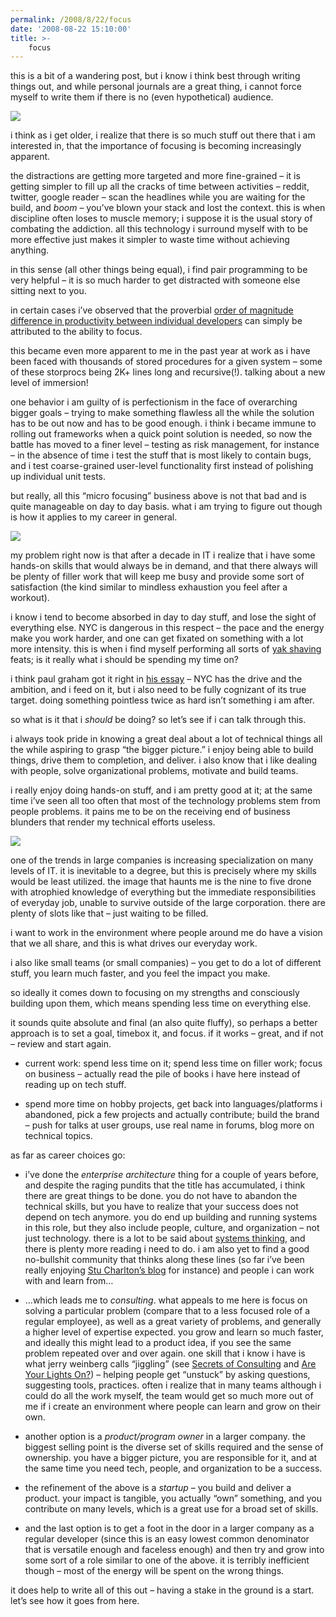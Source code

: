 ```yaml
---
permalink: /2008/8/22/focus
date: '2008-08-22 15:10:00'
title: >-
    focus
---
```


this is a bit of a wandering post, but i know i think best through
writing things out, and while personal journals are a great thing, i
cannot force myself to write them if there is no (even hypothetical)
audience.

<img src="/assets/2008/8/22/searchlight.jpg" data-hspace="10" data-align="right" />

i think as i get older, i realize that there is so much stuff out there
that i am interested in, that the importance of focusing is becoming
increasingly apparent.

the distractions are getting more targeted and more fine-grained – it is
getting simpler to fill up all the cracks of time between activities –
reddit, twitter, google reader – scan the headlines while you are
waiting for the build, and *boom* – you’ve blown your stack and lost the
context. this is when discipline often loses to muscle memory; i suppose
it is the usual story of combating the addiction. all this technology i
surround myself with to be more effective just makes it simpler to waste
time without achieving anything.

in this sense (all other things being equal), i find pair programming to
be very helpful – it is so much harder to get distracted with someone
else sitting next to you.

in certain cases i’ve observed that the proverbial [order of magnitude
difference in productivity between individual
developers](http://forums.construx.com/blogs/stevemcc/archive/2008/03/27/productivity-variations-among-software-developers-and-teams-the-origin-of-quot-10x-quot.aspx)
can simply be attributed to the ability to focus.

this became even more apparent to me in the past year at work as i have
been faced with thousands of stored procedures for a given system – some
of these storprocs being 2K+ lines long and recursive(!). talking about
a new level of immersion!

one behavior i am guilty of is perfectionism in the face of overarching
bigger goals – trying to make something flawless all the while the
solution has to be out now and has to be good enough. i think i became
immune to rolling out frameworks when a quick point solution is needed,
so now the battle has moved to a finer level – testing as risk
management, for instance – in the absence of time i test the stuff that
is most likely to contain bugs, and i test coarse-grained user-level
functionality first instead of polishing up individual unit tests.

but really, all this “micro focusing” business above is not that bad and
is quite manageable on day to day basis. what i am trying to figure out
though is how it applies to my career in general.

<img src="/assets/2008/8/22/yak.jpg" data-hspace="10" data-align="right" />

my problem right now is that after a decade in IT i realize that i have
some hands-on skills that would always be in demand, and that there
always will be plenty of filler work that will keep me busy and provide
some sort of satisfaction (the kind similar to mindless exhaustion you
feel after a workout).

i know i tend to become absorbed in day to day stuff, and lose the sight
of everything else. <span class="caps">NYC</span> is dangerous in this
respect – the pace and the energy make you work harder, and one can get
fixated on something with a lot more intensity. this is when i find
myself performing all sorts of [yak
shaving](http://www.catb.org/jargon/html/Y/yak-shaving.html) feats; is
it really what i should be spending my time on?

i think paul graham got it right in [his
essay](http://www.paulgraham.com/cities.html) – <span
class="caps">NYC</span> has the drive and the ambition, and i feed on
it, but i also need to be fully cognizant of its true target. doing
something pointless twice as hard isn’t something i am after.

so what is it that i *should* be doing? so let’s see if i can talk
through this.

i always took pride in knowing a great deal about a lot of technical
things all the while aspiring to grasp “the bigger picture.” i enjoy
being able to build things, drive them to completion, and deliver. i
also know that i like dealing with people, solve organizational
problems, motivate and build teams.

i really enjoy doing hands-on stuff, and i am pretty good at it; at the
same time i’ve seen all too often that most of the technology problems
stem from people problems. it pains me to be on the receiving end of
business blunders that render my technical efforts useless.

<img src="/assets/2008/8/22/axes.jpg" data-hspace="10" data-align="right" />

one of the trends in large companies is increasing specialization on
many levels of IT. it is inevitable to a degree, but this is precisely
where my skills would be least utilized. the image that haunts me is the
nine to five drone with atrophied knowledge of everything but the
immediate responsibilities of everyday job, unable to survive outside of
the large corporation. there are plenty of slots like that – just
waiting to be filled.

i want to work in the environment where people around me do have a
vision that we all share, and this is what drives our everyday work.

i also like small teams (or small companies) – you get to do a lot of
different stuff, you learn much faster, and you feel the impact you
make.

so ideally it comes down to focusing on my strengths and consciously
building upon them, which means spending less time on everything else.

it sounds quite absolute and final (an also quite fluffy), so perhaps a
better approach is to set a goal, timebox it, and focus. if it works –
great, and if not – review and start again.

-   current work: spend less time on it; spend less time on filler work;
    focus on business – actually read the pile of books i have here
    instead of reading up on tech stuff.

<!-- -->

-   spend more time on hobby projects, get back into languages/platforms
    i abandoned, pick a few projects and actually contribute; build the
    brand – push for talks at user groups, use real name in forums, blog
    more on technical topics.

as far as career choices go:

-   i’ve done the *enterprise architecture* thing for a couple of years
    before, and despite the raging pundits that the title has
    accumulated, i think there are great things to be done. you do not
    have to abandon the technical skills, but you have to realize that
    your success does not depend on tech anymore. you do end up building
    and running systems in this role, but they also include people,
    culture, and organization – not just technology. there is a lot to
    be said about [systems
    thinking](http://www.amazon.com/Introduction-General-Systems-Thinking-Anniversary/dp/0932633498/),
    and there is plenty more reading i need to do. i am also yet to find
    a good no-bullshit community that thinks along these lines (so far
    i’ve been really enjoying [Stu Charlton’s
    blog](http://www.stucharlton.com/blog/) for instance) and people i
    can work with and learn from…

<!-- -->

-   ...which leads me to *consulting*. what appeals to me here is focus
    on solving a particular problem (compare that to a less focused role
    of a regular employee), as well as a great variety of problems, and
    generally a higher level of expertise expected. you grow and learn
    so much faster, and ideally this might lead to a product idea, if
    you see the same problem repeated over and over again. one skill
    that i know i have is what jerry weinberg calls “jiggling” (see
    [Secrets of
    Consulting](http://www.amazon.com/Secrets-Consulting-Giving-Getting-Successfully/dp/0932633013)
    and [Are Your Lights
    On?](http://www.amazon.com/Are-Your-Lights-Figure-Problem/dp/0932633161))
    – helping people get “unstuck” by asking questions, suggesting
    tools, practices. often i realize that in many teams although i
    could do all the work myself, the team would get so much more out of
    me if i create an environment where people can learn and grow on
    their own.

<!-- -->

-   another option is a *product/program owner* in a larger company. the
    biggest selling point is the diverse set of skills required and the
    sense of ownership. you have a bigger picture, you are responsible
    for it, and at the same time you need tech, people, and organization
    to be a success.

<!-- -->

-   the refinement of the above is a *startup* – you build and deliver a
    product. your impact is tangible, you actually “own” something, and
    you contribute on many levels, which is a great use for a broad set
    of skills.

<!-- -->

-   and the last option is to get a foot in the door in a larger company
    as a regular developer (since this is an easy lowest common
    denominator that is versatile enough and faceless enough) and then
    try and grow into some sort of a role similar to one of the above.
    it is terribly inefficient though – most of the energy will be spent
    on the wrong things.

it does help to write all of this out – having a stake in the ground is
a start. let’s see how it goes from here.
